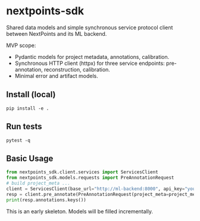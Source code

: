 # nextpoints-sdk

Shared data models and simple synchronous service protocol client between NextPoints and its ML backend.

MVP scope:

- Pydantic models for project metadata, annotations, calibration.
- Synchronous HTTP client (httpx) for three service endpoints: pre-annotation, reconstruction, calibration.
- Minimal error and artifact models.

## Install (local)

```
pip install -e .
```

## Run tests

```
pytest -q
```

## Basic Usage

```python
from nextpoints_sdk.client.services import ServicesClient
from nextpoints_sdk.models.requests import PreAnnotationRequest
# build project_meta ...
client = ServicesClient(base_url="http://ml-backend:8000", api_key="your-key")
resp = client.pre_annotate(PreAnnotationRequest(project_meta=project_meta))
print(resp.annotations.keys())
```

This is an early skeleton. Models will be filled incrementally.
